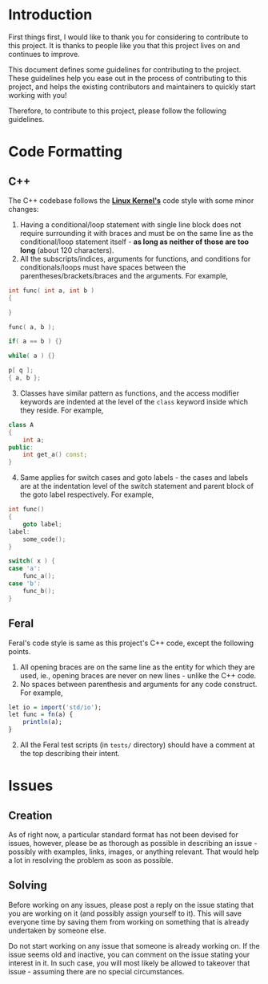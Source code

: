 # Introduction

First things first, I would like to thank you for considering to contribute to this project.
It is thanks to people like you that this project lives on and continues to improve.

This document defines some guidelines for contributing to the project.
These guidelines help you ease out in the process of contributing to this project,
and helps the existing contributors and maintainers to quickly start working with you!

Therefore, to contribute to this project, please follow the following guidelines.

# Code Formatting

## C++
The C++ codebase follows the **[Linux Kernel's](https://www.kernel.org/doc/html/v4.10/process/coding-style.html)** code style with some minor changes:
1. Having a conditional/loop statement with single line block does not require surrounding it with braces and must be on the same line as the conditional/loop statement itself - **as long as neither of those are too long** (about 120 characters).
2. All the subscripts/indices, arguments for functions, and conditions for conditionals/loops must have spaces between the parentheses/brackets/braces and the arguments.
For example,
```cpp
int func( int a, int b )
{

}

func( a, b );

if( a == b ) {}

while( a ) {}

p[ q ];
{ a, b };
```
3. Classes have similar pattern as functions, and the access modifier keywords are indented at the level of the `class` keyword inside which they reside.
For example,
```cpp
class A
{
	int a;
public:
	int get_a() const;
}
```
4. Same applies for switch cases and goto labels - the cases and labels are at the indentation level of the switch statement and parent block of the goto label respectively. For example,
```cpp
int func()
{
	goto label;
label:
	some_code();
}

switch( x ) {
case 'a':
	func_a();
case 'b':
	func_b();
}
```

## Feral
Feral's code style is same as this project's C++ code, except the following points.
1. All opening braces are on the same line as the entity for which they are used, ie., opening braces are never on new lines - unlike the C++ code.
2. No spaces between parenthesis and arguments for any code construct.
For example,
```r
let io = import('std/io');
let func = fn(a) {
	println(a);
}
```
2. All the Feral test scripts (in `tests/` directory) should have a comment at the top describing their intent.

# Issues

## Creation
As of right now, a particular standard format has not been devised for issues, however, please be as thorough as possible in describing an issue - possibly with examples, links, images, or anything relevant. That would help a lot in resolving the problem as soon as possible.

## Solving
Before working on any issues, please post a reply on the issue stating that you are working on it (and possibly assign yourself to it).
This will save everyone time by saving them from working on something that is already undertaken by someone else.

Do not start working on any issue that someone is already working on. If the issue seems old and inactive,
you can comment on the issue stating your interest in it. In such case, you will most likely be allowed to takeover that issue -
assuming there are no special circumstances.